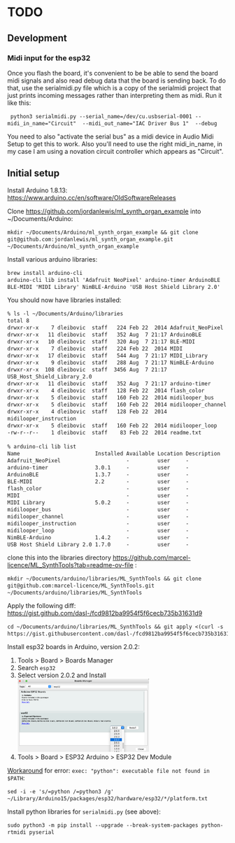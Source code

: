 # TODO

## Development

### Midi input for the esp32

Once you flash the board, it's convenient to be be able to send the board midi signals and also read debug data that the board is sending back. To do that, use the serialmidi.py file which is a copy of the serialmidi project that just prints incoming messages rather than interpreting them as midi. Run it like this:

```
 python3 serialmidi.py --serial_name=/dev/cu.usbserial-0001 --midi_in_name="Circuit"  --midi_out_name="IAC Driver Bus 1"  --debug
```

You need to also "activate the serial bus" as a midi device in Audio Midi Setup to get this to work. Also you'll need to use the right midi_in_name, in my case I am using a novation circuit controller which appears as "Circuit".

## Initial setup

Install Arduino 1.8.13: https://www.arduino.cc/en/software/OldSoftwareReleases

Clone https://github.com/jordanlewis/ml_synth_organ_example into ~/Documents/Arduino:
```
mkdir ~/Documents/Arduino/ml_synth_organ_example && git clone git@github.com:jordanlewis/ml_synth_organ_example.git ~/Documents/Arduino/ml_synth_organ_example
```

Install various arduino libraries:
```
brew install arduino-cli
arduino-cli lib install 'Adafruit NeoPixel' arduino-timer ArduinoBLE BLE-MIDI 'MIDI Library' NimBLE-Arduino 'USB Host Shield Library 2.0'
```

You should now have libraries installed:
```
% ls -l ~/Documents/Arduino/libraries
total 8
drwxr-xr-x    7 dleibovic  staff   224 Feb 22  2014 Adafruit_NeoPixel
drwxr-xr-x   11 dleibovic  staff   352 Aug  7 21:17 ArduinoBLE
drwxr-xr-x   10 dleibovic  staff   320 Aug  7 21:17 BLE-MIDI
drwxr-xr-x    7 dleibovic  staff   224 Feb 22  2014 MIDI
drwxr-xr-x   17 dleibovic  staff   544 Aug  7 21:17 MIDI_Library
drwxr-xr-x    9 dleibovic  staff   288 Aug  7 21:17 NimBLE-Arduino
drwxr-xr-x  108 dleibovic  staff  3456 Aug  7 21:17 USB_Host_Shield_Library_2.0
drwxr-xr-x   11 dleibovic  staff   352 Aug  7 21:17 arduino-timer
drwxr-xr-x    4 dleibovic  staff   128 Feb 22  2014 flash_color
drwxr-xr-x    5 dleibovic  staff   160 Feb 22  2014 midilooper_bus
drwxr-xr-x    5 dleibovic  staff   160 Feb 22  2014 midilooper_channel
drwxr-xr-x    4 dleibovic  staff   128 Feb 22  2014 midilooper_instruction
drwxr-xr-x    5 dleibovic  staff   160 Feb 22  2014 midilooper_loop
-rw-r--r--    1 dleibovic  staff    83 Feb 22  2014 readme.txt

% arduino-cli lib list
Name                        Installed Available Location Description
Adafruit_NeoPixel                     -         user     -
arduino-timer               3.0.1     -         user     -
ArduinoBLE                  1.3.7     -         user     -
BLE-MIDI                    2.2       -         user     -
flash_color                           -         user     -
MIDI                                  -         user     -
MIDI Library                5.0.2     -         user     -
midilooper_bus                        -         user     -
midilooper_channel                    -         user     -
midilooper_instruction                -         user     -
midilooper_loop                       -         user     -
NimBLE-Arduino              1.4.2     -         user     -
USB Host Shield Library 2.0 1.7.0     -         user     -
```

clone this into the libraries directory https://github.com/marcel-licence/ML_SynthTools?tab=readme-ov-file :
```
mkdir ~/Documents/arduino/libraries/ML_SynthTools && git clone git@github.com:marcel-licence/ML_SynthTools.git ~/Documents/arduino/libraries/ML_SynthTools
```

Apply the following diff: https://gist.github.com/dasl-/fcd9812ba9954f5f6cecb735b31631d9
```
cd ~/Documents/arduino/libraries/ML_SynthTools && git apply <(curl -s https://gist.githubusercontent.com/dasl-/fcd9812ba9954f5f6cecb735b31631d9/raw/52821e5d5554a5e07c2c5439d5c5c7c018b4d87c/diff.diff)
```

Install esp32 boards in Arduino, version 2.0.2:
1. Tools > Board > Boards Manager
1. Search `esp32`
1. Select version 2.0.2 and Install <img src="docs/install_esp32_boards.png" width="300"/>
1. Tools > Board > ESP32 Arduino > ESP32 Dev Module


[Workaround](https://github.com/espressif/arduino-esp32/issues/4717#issuecomment-1070801525) for error: `exec: "python": executable file not found in $PATH`:
```
sed -i -e 's/=python /=python3 /g' ~/Library/Arduino15/packages/esp32/hardware/esp32/*/platform.txt
```

Install python libraries for `serialmidi.py` (see above):
```
sudo python3 -m pip install --upgrade --break-system-packages python-rtmidi pyserial
```
